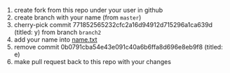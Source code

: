 
1) create fork from this repo under your user in github
2) create branch with your name (from `master`)
3) cherry-pick commit 771852565232cfc2a16d94912d715296a1ca639d (titled: y) from branch `branch2`
4) add your name into [name.txt](name.txt)
6) remove commit 0b0791cba54e43e091c40a6b6ffa8d696e8eb9f8 (titled: e)
5) make pull request back to this repo with your changes